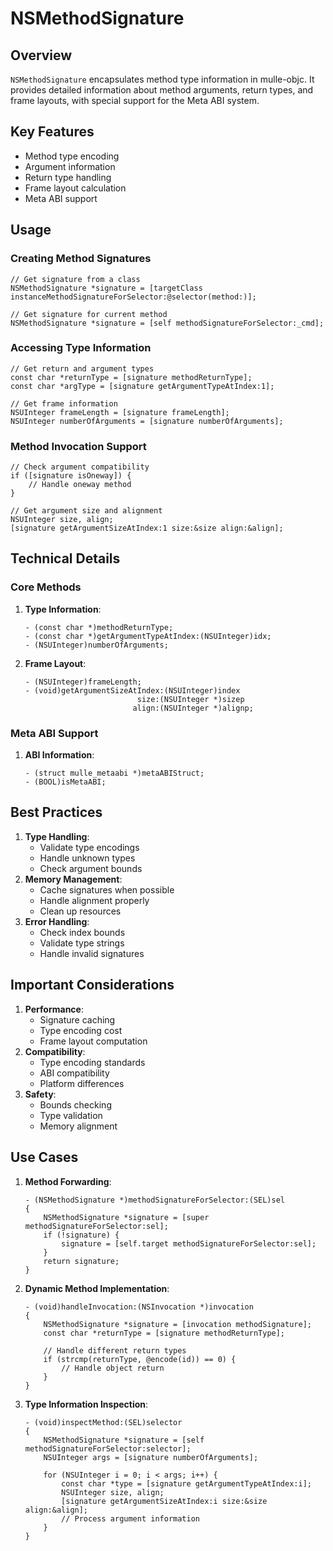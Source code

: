 # NSMethodSignature

## Overview

`NSMethodSignature` encapsulates method type information in mulle-objc. It
provides detailed information about method arguments, return types, and
frame layouts, with special support for the Meta ABI system.

## Key Features

-   Method type encoding
-   Argument information
-   Return type handling
-   Frame layout calculation
-   Meta ABI support

## Usage

### Creating Method Signatures

``` objc
// Get signature from a class
NSMethodSignature *signature = [targetClass instanceMethodSignatureForSelector:@selector(method:)];

// Get signature for current method
NSMethodSignature *signature = [self methodSignatureForSelector:_cmd];
```

### Accessing Type Information

``` objc
// Get return and argument types
const char *returnType = [signature methodReturnType];
const char *argType = [signature getArgumentTypeAtIndex:1];

// Get frame information
NSUInteger frameLength = [signature frameLength];
NSUInteger numberOfArguments = [signature numberOfArguments];
```

### Method Invocation Support

``` objc
// Check argument compatibility
if ([signature isOneway]) {
    // Handle oneway method
}

// Get argument size and alignment
NSUInteger size, align;
[signature getArgumentSizeAtIndex:1 size:&size align:&align];
```

## Technical Details

### Core Methods

1.  **Type Information**:

    ``` objc
    - (const char *)methodReturnType;
    - (const char *)getArgumentTypeAtIndex:(NSUInteger)idx;
    - (NSUInteger)numberOfArguments;
    ```

2.  **Frame Layout**:

    ``` objc
    - (NSUInteger)frameLength;
    - (void)getArgumentSizeAtIndex:(NSUInteger)index
                             size:(NSUInteger *)sizep
                            align:(NSUInteger *)alignp;
    ```

### Meta ABI Support

1.  **ABI Information**:

    ``` objc
    - (struct mulle_metaabi *)metaABIStruct;
    - (BOOL)isMetaABI;
    ```

## Best Practices

1.  **Type Handling**:
    -   Validate type encodings
    -   Handle unknown types
    -   Check argument bounds
2.  **Memory Management**:
    -   Cache signatures when possible
    -   Handle alignment properly
    -   Clean up resources
3.  **Error Handling**:
    -   Check index bounds
    -   Validate type strings
    -   Handle invalid signatures

## Important Considerations

1.  **Performance**:
    -   Signature caching
    -   Type encoding cost
    -   Frame layout computation
2.  **Compatibility**:
    -   Type encoding standards
    -   ABI compatibility
    -   Platform differences
3.  **Safety**:
    -   Bounds checking
    -   Type validation
    -   Memory alignment

## Use Cases

1.  **Method Forwarding**:

    ``` objc
    - (NSMethodSignature *)methodSignatureForSelector:(SEL)sel
    {
        NSMethodSignature *signature = [super methodSignatureForSelector:sel];
        if (!signature) {
            signature = [self.target methodSignatureForSelector:sel];
        }
        return signature;
    }
    ```

2.  **Dynamic Method Implementation**:

    ``` objc
    - (void)handleInvocation:(NSInvocation *)invocation
    {
        NSMethodSignature *signature = [invocation methodSignature];
        const char *returnType = [signature methodReturnType];

        // Handle different return types
        if (strcmp(returnType, @encode(id)) == 0) {
            // Handle object return
        }
    }
    ```

3.  **Type Information Inspection**:

    ``` objc
    - (void)inspectMethod:(SEL)selector
    {
        NSMethodSignature *signature = [self methodSignatureForSelector:selector];
        NSUInteger args = [signature numberOfArguments];

        for (NSUInteger i = 0; i < args; i++) {
            const char *type = [signature getArgumentTypeAtIndex:i];
            NSUInteger size, align;
            [signature getArgumentSizeAtIndex:i size:&size align:&align];
            // Process argument information
        }
    }
    ```
